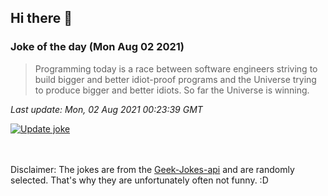 ## Hi there 👋

### Joke of the day (Mon Aug 02 2021)
<!-- joke -->
>Programming today is a race between software engineers striving to build bigger and better idiot-proof programs and the Universe trying to produce bigger and better idiots. So far the Universe is winning.
<!-- /joke -->

*Last update: Mon, 02 Aug 2021 00:23:39 GMT*

[![Update joke](https://github.com/nclskfm/nclskfm/actions/workflows/joke.yml/badge.svg)](https://github.com/nclskfm/nclskfm/actions/workflows/joke.yml)

<br><br>
Disclaimer: The jokes are from the [Geek-Jokes-api](https://github.com/sameerkumar18/geek-joke-api) and are randomly selected. That's why they are unfortunately often not funny. :D
